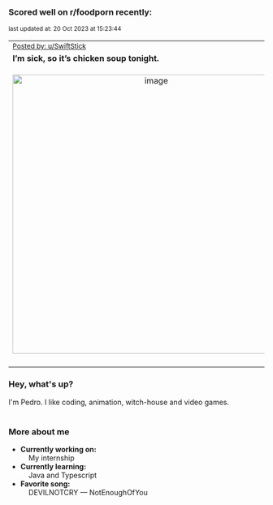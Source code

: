 ### Scored well on r/foodporn recently:

<p align="left"><sub>last updated at: 20 Oct 2023 at 15:23:44</sub></p>

|   |
| --- |
| <sub>[Posted by: u/SwiftStick][source]</sub> |
| **I’m sick, so it’s chicken soup tonight.** | 
|<p align="center"> <img alt="image" src="https://i.redd.it/hnmb0ouqr1vb1.jpg" width="550" /> </p>|
|   |

### Hey, what's up?

I'm Pedro. I like coding, animation, witch-house and video games.<br><br>

### More about me
- **Currently working on:**  
&nbsp;&nbsp;&nbsp;&nbsp;My internship
- **Currently learning:**  
&nbsp;&nbsp;&nbsp;&nbsp;Java and Typescript
- **Favorite song:**  
&nbsp;&nbsp;&nbsp;&nbsp;DEVILNOTCRY — NotEnoughOfYou<br><br>

  



  
  
  
[linkedin]: https://linkedin.com/in/pedro-h-r-gomes-8a487b14a/
[gmail]: mailto:pilique11@gmail.com
[source]: https://reddit.com/r/FoodPorn/comments/17b4w32/im_sick_so_its_chicken_soup_tonight/
[redditAPI]: https://www.reddit.com/dev/api/